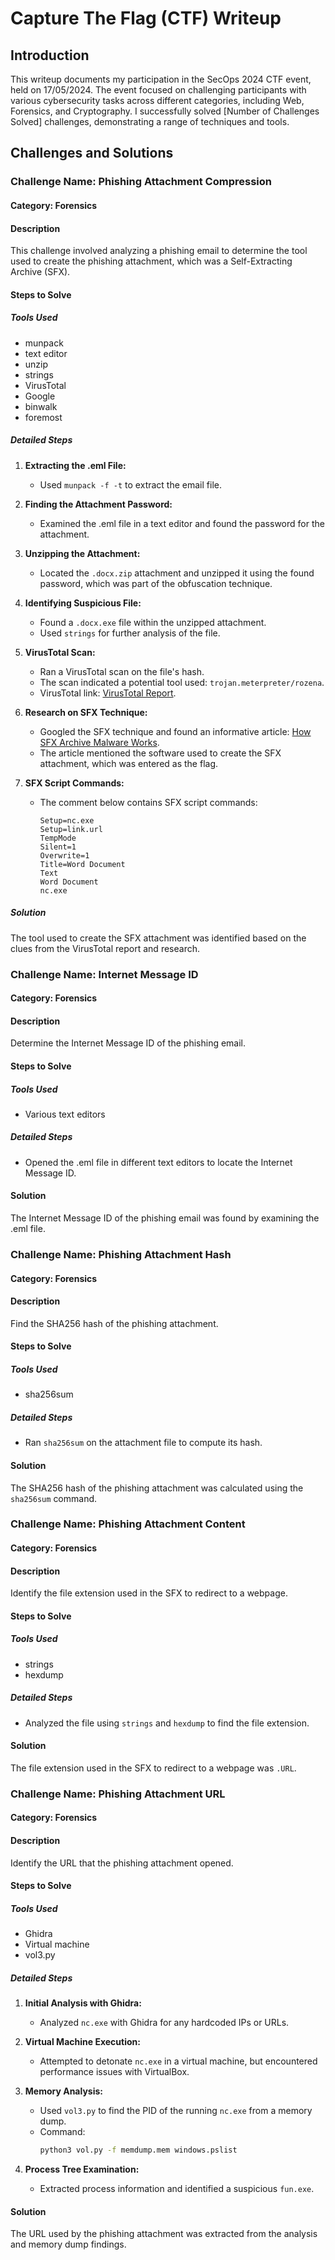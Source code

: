 # Capture The Flag (CTF) Writeup

## Introduction

This writeup documents my participation in the SecOps 2024 CTF event, held on 17/05/2024. The event focused on challenging participants with various cybersecurity tasks across different categories, including Web, Forensics, and Cryptography. I successfully solved [Number of Challenges Solved] challenges, demonstrating a range of techniques and tools.

## Challenges and Solutions

### Challenge Name: Phishing Attachment Compression

#### Category: Forensics

#### Description
This challenge involved analyzing a phishing email to determine the tool used to create the phishing attachment, which was a Self-Extracting Archive (SFX).

#### Steps to Solve

##### Tools Used
- munpack
- text editor
- unzip
- strings
- VirusTotal
- Google
- binwalk
- foremost

##### Detailed Steps

1. **Extracting the .eml File:**
   - Used `munpack -f -t` to extract the email file.

2. **Finding the Attachment Password:**
   - Examined the .eml file in a text editor and found the password for the attachment.

3. **Unzipping the Attachment:**
   - Located the `.docx.zip` attachment and unzipped it using the found password, which was part of the obfuscation technique.

4. **Identifying Suspicious File:**
   - Found a `.docx.exe` file within the unzipped attachment.
   - Used `strings` for further analysis of the file.

5. **VirusTotal Scan:**
   - Ran a VirusTotal scan on the file's hash.
   - The scan indicated a potential tool used: `trojan.meterpreter/rozena`.
   - VirusTotal link: [VirusTotal Report](https://www.virustotal.com/gui/file/eac27ea606e7f61b9c1a0467212b1adcfe01041dc8885a5d3220509b9b812824).

6. **Research on SFX Technique:**
   - Googled the SFX technique and found an informative article: [How SFX Archive Malware Works](https://medium.com/@drthkol478/how-sfx-archive-malware-works-ecb95d280841).
   - The article mentioned the software used to create the SFX attachment, which was entered as the flag.

7. **SFX Script Commands:**
   - The comment below contains SFX script commands:
     ```
     Setup=nc.exe
     Setup=link.url
     TempMode
     Silent=1
     Overwrite=1
     Title=Word Document
     Text
     Word Document
     nc.exe
     ```

##### Solution
The tool used to create the SFX attachment was identified based on the clues from the VirusTotal report and research.

### Challenge Name: Internet Message ID

#### Category: Forensics

#### Description
Determine the Internet Message ID of the phishing email.

#### Steps to Solve

##### Tools Used
- Various text editors

##### Detailed Steps
- Opened the .eml file in different text editors to locate the Internet Message ID.

#### Solution
The Internet Message ID of the phishing email was found by examining the .eml file.

### Challenge Name: Phishing Attachment Hash

#### Category: Forensics

#### Description
Find the SHA256 hash of the phishing attachment.

#### Steps to Solve

##### Tools Used
- sha256sum

##### Detailed Steps
- Ran `sha256sum` on the attachment file to compute its hash.

#### Solution
The SHA256 hash of the phishing attachment was calculated using the `sha256sum` command.

### Challenge Name: Phishing Attachment Content

#### Category: Forensics

#### Description
Identify the file extension used in the SFX to redirect to a webpage.

#### Steps to Solve

##### Tools Used
- strings
- hexdump

##### Detailed Steps
- Analyzed the file using `strings` and `hexdump` to find the file extension.

#### Solution
The file extension used in the SFX to redirect to a webpage was `.URL`.

### Challenge Name: Phishing Attachment URL

#### Category: Forensics

#### Description
Identify the URL that the phishing attachment opened.

#### Steps to Solve

##### Tools Used
- Ghidra
- Virtual machine
- vol3.py

##### Detailed Steps

1. **Initial Analysis with Ghidra:**
   - Analyzed `nc.exe` with Ghidra for any hardcoded IPs or URLs.

2. **Virtual Machine Execution:**
   - Attempted to detonate `nc.exe` in a virtual machine, but encountered performance issues with VirtualBox.

3. **Memory Analysis:**
   - Used `vol3.py` to find the PID of the running `nc.exe` from a memory dump.
   - Command:
     ```bash
     python3 vol.py -f memdump.mem windows.pslist
     ```

4. **Process Tree Examination:**
   - Extracted process information and identified a suspicious `fun.exe`.

#### Solution
The URL used by the phishing attachment was extracted from the analysis and memory dump findings.

